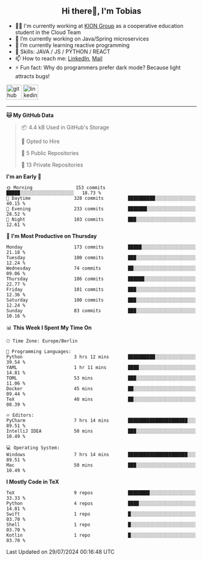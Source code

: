 <h2 align="center">Hi there👋, I'm Tobias</h2>

- 🧑‍💼 I'm currently working at [KION Group](https://www.kiongroup.com/) as a cooperative education student in the Cloud Team
- 🔭 I’m currently working on Java/Spring microservices 
- 🌱 I’m currently learning reactive programming 
- 💪 Skills: JAVA / JS / PYTHON / REACT
- 📫 How to reach me: [LinkedIn](https://www.linkedin.com/in/tgoetz), [Mail](mailto:mail@tobiasgoetz.com) 
- ⚡ Fun fact: Why do programmers prefer dark mode? Because light attracts bugs!

[<img src='https://cdn.jsdelivr.net/npm/simple-icons@3.0.1/icons/github.svg' alt='github' height='40'>](https://github.com/TobiasGoetz)  [<img src='https://cdn.jsdelivr.net/npm/simple-icons@3.0.1/icons/linkedin.svg' alt='linkedin' height='40'>](https://www.linkedin.com/in/tgoetz/)  

---

<!--START_SECTION:waka-->
**🐱 My GitHub Data** 

> 📦 4.4 kB Used in GitHub's Storage 
 > 
> 💼 Opted to Hire
 > 
> 📜 5 Public Repositories 
 > 
> 🔑 13 Private Repositories 
 > 
**I'm an Early 🐤** 

```text
🌞 Morning                153 commits         █████░░░░░░░░░░░░░░░░░░░░   18.73 % 
🌆 Daytime                328 commits         ██████████░░░░░░░░░░░░░░░   40.15 % 
🌃 Evening                233 commits         ███████░░░░░░░░░░░░░░░░░░   28.52 % 
🌙 Night                  103 commits         ███░░░░░░░░░░░░░░░░░░░░░░   12.61 % 
```
📅 **I'm Most Productive on Thursday** 

```text
Monday                   173 commits         █████░░░░░░░░░░░░░░░░░░░░   21.18 % 
Tuesday                  100 commits         ███░░░░░░░░░░░░░░░░░░░░░░   12.24 % 
Wednesday                74 commits          ██░░░░░░░░░░░░░░░░░░░░░░░   09.06 % 
Thursday                 186 commits         ██████░░░░░░░░░░░░░░░░░░░   22.77 % 
Friday                   101 commits         ███░░░░░░░░░░░░░░░░░░░░░░   12.36 % 
Saturday                 100 commits         ███░░░░░░░░░░░░░░░░░░░░░░   12.24 % 
Sunday                   83 commits          ███░░░░░░░░░░░░░░░░░░░░░░   10.16 % 
```


📊 **This Week I Spent My Time On** 

```text
🕑︎ Time Zone: Europe/Berlin

💬 Programming Languages: 
Python                   3 hrs 12 mins       ██████████░░░░░░░░░░░░░░░   39.54 % 
YAML                     1 hr 11 mins        ████░░░░░░░░░░░░░░░░░░░░░   14.81 % 
TOML                     53 mins             ███░░░░░░░░░░░░░░░░░░░░░░   11.06 % 
Docker                   45 mins             ██░░░░░░░░░░░░░░░░░░░░░░░   09.44 % 
TeX                      40 mins             ██░░░░░░░░░░░░░░░░░░░░░░░   08.39 % 

🔥 Editors: 
PyCharm                  7 hrs 14 mins       ██████████████████████░░░   89.51 % 
IntelliJ IDEA            50 mins             ███░░░░░░░░░░░░░░░░░░░░░░   10.49 % 

💻 Operating System: 
Windows                  7 hrs 14 mins       ██████████████████████░░░   89.51 % 
Mac                      50 mins             ███░░░░░░░░░░░░░░░░░░░░░░   10.49 % 
```

**I Mostly Code in TeX** 

```text
TeX                      9 repos             ████████░░░░░░░░░░░░░░░░░   33.33 % 
Python                   4 repos             ████░░░░░░░░░░░░░░░░░░░░░   14.81 % 
Swift                    1 repo              █░░░░░░░░░░░░░░░░░░░░░░░░   03.70 % 
Shell                    1 repo              █░░░░░░░░░░░░░░░░░░░░░░░░   03.70 % 
Kotlin                   1 repo              █░░░░░░░░░░░░░░░░░░░░░░░░   03.70 % 
```




 Last Updated on 29/07/2024 00:16:48 UTC
<!--END_SECTION:waka-->
